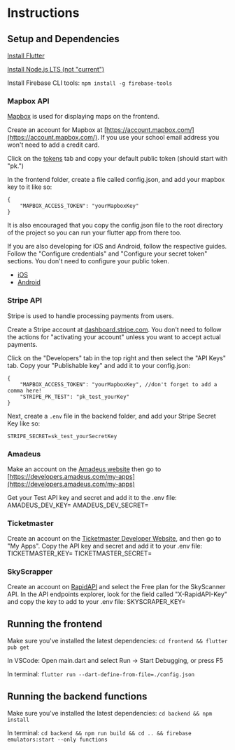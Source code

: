 # Instructions

## Setup and Dependencies

[Install Flutter](https://docs.flutter.dev/get-started/install)

[Install Node.js LTS (not "current")](https://nodejs.org/en)

Install Firebase CLI tools: `npm install -g firebase-tools`

### Mapbox API

[Mapbox](https://mapbox.com) is used for displaying maps on the frontend.

Create an account for Mapbox at [https://account.mapbox.com/](https://account.mapbox.com/). If you use your school email address you won't need to add a credit card.

Click on the [tokens](https://account.mapbox.com/access-tokens/) tab and copy your default public token (should start with "pk.")

In the frontend folder, create a file called config.json, and add your mapbox key to it like so:

```
{
    "MAPBOX_ACCESS_TOKEN": "yourMapboxKey"
}
```

It is also encouraged that you copy the config.json file to the root directory of the project so you can run your flutter app from there too.

If you are also developing for iOS and Android, follow the respective guides. Follow the "Configure credentials" and "Configure your secret token" sections. You don't need to configure your public token.

- [iOS](https://docs.mapbox.com/ios/maps/guides/install/#configure-credentials)
- [Android](https://docs.mapbox.com/android/maps/guides/install/#configure-credentials)

### Stripe API

Stripe is used to handle processing payments from users.

Create a Stripe account at [dashboard.stripe.com](https://dashboard.stripe.com/). You don't need to follow the actions for "activating your account" unless you want to accept actual payments.

Click on the "Developers" tab in the top right and then select the "API Keys" tab. Copy your "Publishable key" and add it to your config.json:

```
{
    "MAPBOX_ACCESS_TOKEN": "yourMapboxKey", //don't forget to add a comma here!
    "STRIPE_PK_TEST": "pk_test_yourKey"
}
```

Next, create a `.env` file in the backend folder, and add your Stripe Secret Key like so:
```
STRIPE_SECRET=sk_test_yourSecretKey
```

### Amadeus
Make an account on the [Amadeus website](https://developers.amadeus.com/register) then go to [https://developers.amadeus.com/my-apps](https://developers.amadeus.com/my-apps)

Get your Test API key and secret and add it to the .env file:
AMADEUS_DEV_KEY=<your key>
AMADEUS_DEV_SECRET=<your secret>


### Ticketmaster
Create an account on the [Ticketmaster Developer Website](https://developer.ticketmaster.com/), and then go to "My Apps". Copy the API key and secret and add it to your .env file:
TICKETMASTER_KEY=<your-key>
TICKETMASTER_SECRET=<your-secret>

### SkyScrapper
Create an account on [RapidAPI](https://rapidapi.com/apiheya/api/sky-scrapper) and select the Free plan for the SkyScanner API.
In the API endpoints explorer, look for the field called "X-RapidAPI-Key" and copy the key to add to your .env file:
SKYSCRAPER_KEY=<your-key>


## Running the frontend

Make sure you've installed the latest dependencies: `cd frontend && flutter pub get`

In VSCode: Open main.dart and select Run -> Start Debugging, or press F5

In terminal: `flutter run --dart-define-from-file=./config.json`

## Running the backend functions

Make sure you've installed the latest dependencies: `cd backend && npm install`

In terminal: `cd backend && npm run build && cd .. && firebase emulators:start --only functions`
